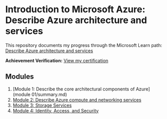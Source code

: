 # Introduction to Microsoft Azure: Describe Azure architecture and services
This repository documents my progress through the Microsoft Learn path: [Describe Azure architecture and services](https://learn.microsoft.com/en-us/training/paths/azure-fundamentals-describe-azure-architecture-services/)

**Achievement Verification:** [View my certification](https://learn.microsoft.com/api/achievements/share/en-us/HashirAli-4587/ZBFP5G32?sharingId=1F4C37747A31F4CC)

## Modules
1. [Module 1: Describe the core architectural components of Azure](module 01/summary.md)
2. [Module 2: Describe Azure compute and networking services](module2/NOTES.md)
3. [Module 3: Storage Services](Module3/NOTES.md)
4. [Module 4: Identity, Access, and Security](Module4/NOTES.md)


